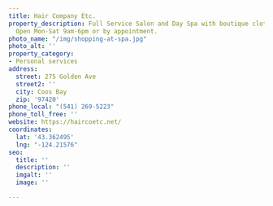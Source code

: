 ```yaml
---
title: Hair Company Etc.
property_description: Full Service Salon and Day Spa with boutique clothing & accessories;
  Open Mon-Sat 9am-6pm or by appointment.
photo_name: "/img/shopping-at-spa.jpg"
photo_alt: ''
property_category:
- Personal services
address:
  street: 275 Golden Ave
  street2: ''
  city: Coos Bay
  zip: '97420'
phone_local: "(541) 269-5223"
phone_toll_free: ''
website: https://haircoetc.net/
coordinates:
  lat: '43.362495'
  lng: "-124.21576"
seo:
  title: ''
  description: ''
  imgalt: ''
  image: ''

---
```

